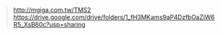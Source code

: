  > http://mgiga.com.tw/TMS2
 > https://drive.google.com/drive/folders/1_fH3MKams9aP4DzfbOaZiW6R5_XsB60c?usp=sharing
